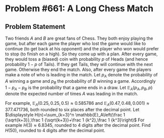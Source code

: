 # Problem #661: A Long Chess Match 

## Problem Statement 

Two friends $A$ and $B$ are great fans of Chess. They both enjoy playing the game, but after each game the player who lost the game would like to continue (to get back at his opponent) and the player who won would prefer to stop (to finish on a high).
So they come up with a plan. After every game, they would toss a (biased) coin with probability $p$ of Heads (and hence probability $1-p$ of Tails). If they get Tails, they will continue with the next game. Otherwise they end the match. Also, after every game the players make a note of who is leading in the match.
Let $p_A$ denote the probability of $A$ winning a game and $p_B$ the probability of $B$ winning a game. Accordingly $1-p_A-p_B$ is the probability that a game ends in a draw. Let $\mathbb{E}_A(p_A,p_B,p)$ denote the expected number of times $A$ was leading in the match.

For example, $\mathbb{E}_A(0.25,0.25,0.5)\approx 0.585786$ and $\mathbb{E}_A(0.47,0.48,0.001)\approx 377.471736$, both rounded to six places after the decimal point.
Let $\displaystyle H(n)=\sum_{k=3}^n \mathbb{E}_A\left(\frac 1 {\sqrt{k+3}},\frac 1 {\sqrt{k+3}}+\frac 1 {k^2},\frac 1 {k^3}\right)$
For example $H(3) \approx 6.8345$, rounded to 4 digits after the decimal point.
Find $H(50)$, rounded to 4 digits after the decimal point.
